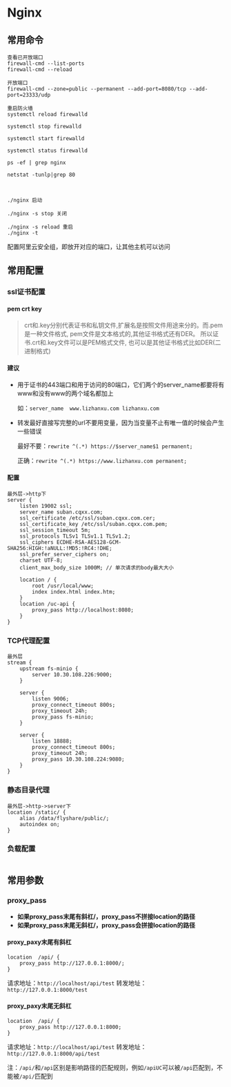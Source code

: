 # Nginx

## 常用命令

```
查看已开放端口
firewall-cmd --list-ports
firewall-cmd --reload

开放端口
firewall-cmd --zone=public --permanent --add-port=8080/tcp --add-port=23333/udp

重启防火墙
systemctl reload firewalld

systemctl stop firewalld

systemctl start firewalld

systemctl status firewalld

ps -ef | grep nginx

netstat -tunlp|grep 80



./nginx 启动

./nginx -s stop 关闭

./nginx -s reload 重启
./nginx -t
```

配置阿里云安全组，即放开对应的端口，让其他主机可以访问

## 常用配置

### ssl证书配置

#### pem crt key

> crt和.key分别代表证书和私钥文件,扩展名是按照文件用途来分的。而.pem是一种文件格式, pem文件是文本格式的,其他证书格式还有DER。 所以证书.crt和.key文件可以是PEM格式文件, 也可以是其他证书格式比如DER(二进制格式) 

#### 建议

* 用于证书的443端口和用于访问的80端口，它们两个的server_name都要将有www和没有www的两个域名都加上

  如：`server_name  www.lizhanxu.com lizhanxu.com`

* 转发最好直接写完整的url不要用变量，因为当变量不止有唯一值的时候会产生一些错误

  最好不要：`rewrite ^(.*) https://$server_name$1 permanent;`

  正确：`rewrite ^(.*) https://www.lizhanxu.com permanent;`

#### 配置

```
最外层->http下
server {
	listen 19002 ssl;
	server_name suban.cqxx.com;
	ssl_certificate /etc/ssl/suban.cqxx.com.cer;
	ssl_certificate_key /etc/ssl/suban.cqxx.com.pem;
	ssl_session_timeout 5m;
	ssl_protocols TLSv1 TLSv1.1 TLSv1.2;
	ssl_ciphers ECDHE-RSA-AES128-GCM-SHA256:HIGH:!aNULL:!MD5:!RC4:!DHE;
	ssl_prefer_server_ciphers on;
	charset UTF-8;
	client_max_body_size 1000M; // 单次请求的body最大大小
	
	location / {
		root /usr/local/www;
		index index.html index.htm;
	}
	location /uc-api {
		proxy_pass http://localhost:8080;
	}
}
```

### TCP代理配置

```
最外层
stream {
    upstream fs-minio {
        server 10.30.108.226:9000;
    }

    server {
        listen 9006;
        proxy_connect_timeout 800s;
		proxy_timeout 24h;
        proxy_pass fs-minio;
    }

    server {
        listen 18888;
        proxy_connect_timeout 800s;
		proxy_timeout 24h;
        proxy_pass 10.30.108.224:9080;
    }
}
```

### 静态目录代理

```
最外层->http->server下
location /static/ {
    alias /data/flyshare/public/;
    autoindex on;
}
```

### 负载配置

```

```

## 常用参数

### proxy_pass

- **如果proxy_pass末尾有斜杠/，proxy_pass不拼接location的路径**
- **如果proxy_pass末尾无斜杠/，proxy_pass会拼接location的路径**

#### proxy_paxy末尾有斜杠

```
location  /api/ {
    proxy_pass http://127.0.0.1:8000/;
}
```

请求地址：`http://localhost/api/test`
转发地址：`http://127.0.0.1:8000/test`

#### proxy_paxy末尾无斜杠

```
location  /api/ {
    proxy_pass http://127.0.0.1:8000;
}
```

请求地址：`http://localhost/api/test`
转发地址：`http://127.0.0.1:8000/api/test`

注：`/api/`和`/api`区别是影响路径的匹配规则，例如`/apiUC`可以被`/api`匹配到，不能被`/api/`匹配到